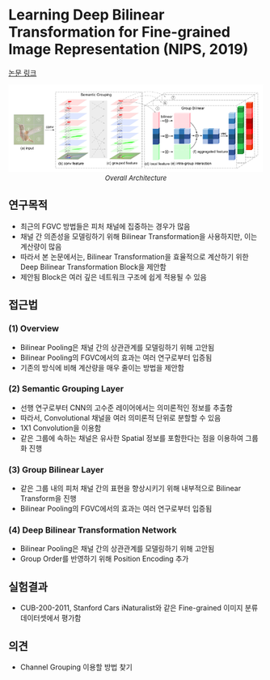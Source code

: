 # Learning Deep Bilinear Transformation for Fine-grained Image Representation (NIPS, 2019)

[논문 링크](https://proceedings.neurips.cc/paper/2019/hash/959ef477884b6ac2241b19ee4fb776ae-Abstract.html)

<p align="center">
    <img width="600" alt='fig1' src="./img/04_14_01.png?raw=true"></br>
    <em><font size=2>Overall Architecture</font></em>
</p>

## 연구목적
- 최근의 FGVC 방법들은 피처 채널에 집중하는 경우가 많음
- 채널 간 의존성을 모델링하기 위해 Bilinear Transformation을 사용하지만, 이는 계산량이 많음
- 따라서 본 논문에서는, Bilinear Transformation을 효율적으로 계산하기 위한 Deep Bilinear Transformation Block을 제안함 
- 제안됨 Block은 여러 깊은 네트워크 구조에 쉽게 적용될 수 있음 

## 접근법
### (1) Overview 
- Bilinear Pooling은 채널 간의 상관관계를 모델링하기 위해 고안됨
- Bilinear Pooling의 FGVC에서의 효과는 여러 연구로부터 입증됨 
- 기존의 방식에 비해 계산량을 매우 줄이는 방법을 제안함 
### (2) Semantic Grouping Layer 
- 선행 연구로부터 CNN의 고수준 레이어에서는 의미론적인 정보를 추출함 
- 따라서, Convolutional 채널을 여러 의미론적 단위로 분할할 수 있음 
- 1X1 Convolution을 이용함 
- 같은 그룹에 속하는 채널은 유사한 Spatial 정보를 포함한다는 점을 이용하여 그룹화 진행 
### (3) Group Bilinear Layer 
- 같은 그룹 내의 피처 채널 간의 표현을 향상시키기 위해 내부적으로 Bilinear Transform을 진행 
- Bilinear Pooling의 FGVC에서의 효과는 여러 연구로부터 입증됨 
### (4) Deep Bilinear Transformation Network 
- Bilinear Pooling은 채널 간의 상관관계를 모델링하기 위해 고안됨
- Group Order를 반영하기 위해 Position Encoding 추가 

## 실험결과
- CUB-200-2011, Stanford Cars iNaturalist와 같은 Fine-grained 이미지 분류 데이터셋에서 평가함 

## 의견
- Channel Grouping 이용할 방법 찾기